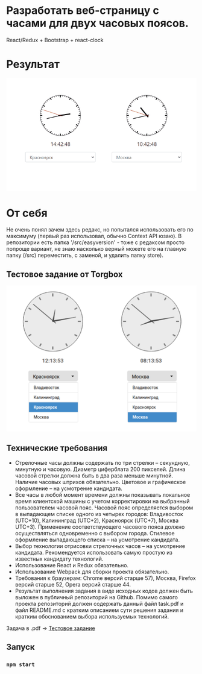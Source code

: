 # Разработать веб-страницу с часами для двух часовых поясов.

React/Redux + Bootstrap + react-clock

# Результат

![hippo](https://github.com/matador96/test-task-torgbox/blob/master/stuff/testclock.gif)

# От себя

Не очень понял зачем здесь редакс, но попытался использовать его по максимуму (первый раз использовал, обычно Context API юзаю).
В репозитории есть папка '/src/easyversion' - тоже с редаксом просто попроще вариант, не знаю насколько верный можете его на главную папку (/src) переместить, с заменой, и удалить папку store).

## Тестовое задание от Torgbox

![Иллюстрация к проекту](https://github.com/matador96/test-task-torgbox/blob/master/stuff/img.png?raw=true)

## Технические требования

<ul>
<li>Стрелочные часы должны содержать по три стрелки – секундную, минутную и часовую. Диаметр циферблата 200 пикселей. Длина часовой стрелки должна быть в два раза меньше минутной. Наличие часовых штрихов обязательно. Цветовое и графическое оформление – на усмотрение кандидата.</li>
<li>Все часы в любой момент времени должны показывать локальное время клиентской машины с учетом корректировки на выбранный пользователем часовой пояс. Часовой пояс определяется выбором в выпадающем списке одного из четырех городов: Владивосток (UTC+10), Калининград (UTC+2), Красноярск (UTC+7), Москва UTC+3). Применение соответствующего часового пояса должно осуществляться одновременно с выбором города. Стилевое оформление выпадающего списка – на усмотрение кандидата.</li>
<li>Выбор технологии отрисовки стрелочных часов – на усмотрение кандидата. Рекомендуется использовать самую простую из известных кандидату технологий.</li>
<li>Использование React и Redux обязательно.</li>
<li>Использование Webpack для сборки проекта обязательно.</li>
<li>Требования к браузерам: Chrome версий старше 57), Москва, Firefox версий старше 52, Opera версий старше 44.</li>
<li>Результат выполнения задания в виде исходных кодов должен быть выложен в публичный репозиторий на Github. Помимо самого проекта репозиторий должен содержать данный файл task.pdf и файл README.md с кратким  описанием сути решения задания и кратким обоснованием выбора используемых технологий.</li>
</ul>

Задача в .pdf -> [Тестовое задание](https://github.com/matador96/test-task-torgbox/blob/master/stuff/task.pdf)

## Запуск

### `npm start`
